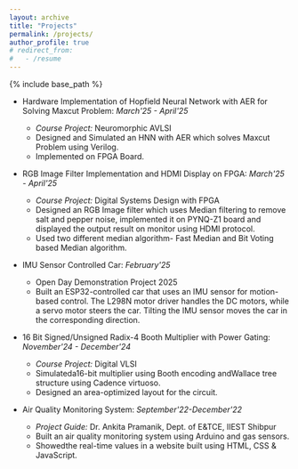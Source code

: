 ```yaml
---
layout: archive
title: "Projects"
permalink: /projects/
author_profile: true
# redirect_from:
#   - /resume
---
```


{% include base_path %}

* Hardware Implementation of Hopfield Neural Network with AER for Solving Maxcut Problem: *March'25 - April'25*
  * *Course Project:* Neuromorphic AVLSI
  * Designed and Simulated an HNN with AER which solves Maxcut Problem using Verilog.
  * Implemented on FPGA Board.

* RGB Image Filter Implementation and HDMI Display on FPGA: *March'25 - April'25*
  * *Course Project:* Digital Systems Design with FPGA
  * Designed an RGB Image filter which uses Median filtering to remove salt and pepper noise, implemented it on PYNQ-Z1 board and displayed the output result on monitor using HDMI protocol.
  * Used two different median algorithm- Fast Median and Bit Voting based Median algorithm.

* IMU Sensor Controlled Car: *February'25*
  * Open Day Demonstration Project 2025
  * Built an ESP32-controlled car that uses an IMU sensor for motion-based control. The L298N motor driver handles the DC motors, while a servo motor steers the car. Tilting the IMU sensor moves the car in the corresponding direction.

* 16 Bit Signed/Unsigned Radix-4 Booth Multiplier with Power Gating: *November'24 - December'24*
  * *Course Project:* Digital VLSI
  * Simulateda16-bit multiplier using Booth encoding andWallace tree structure using Cadence virtuoso.
  * Designed an area-optimized layout for the circuit.

* Air Quality Monitoring System: *September'22-December'22*
  * *Project Guide:* Dr. Ankita Pramanik, Dept. of E&TCE, IIEST Shibpur
  * Built an air quality monitoring system using Arduino and gas sensors.
  * Showedthe real-time values in a website built using HTML, CSS & JavaScript.